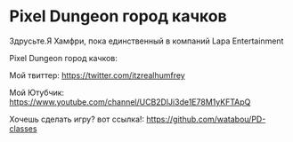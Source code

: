Pixel Dungeon город качков
=============

Здрусьте.Я Хамфри, пока единственный в компаний Lapa Entertainment

Pixel Dungeon город качков:


Мой твиттер: 
https://twitter.com/itzrealhumfrey

Мой Ютубчик: 
https://www.youtube.com/channel/UCB2DlJi3de1E78M1yKFTApQ

Хочешь сделать игру? вот ссылка!:
https://github.com/watabou/PD-classes
